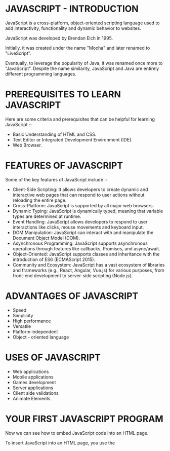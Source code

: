 # JAVASCRIPT - INTRODUCTION

JavaScript is a cross-platform, object-oriented scripting language used to add interactivity, functionality and dynamic behavior to websites.

JavaScript was developed by Brendan Eich in 1995. 

Initially, it was created under the name "Mocha" and later renamed to "LiveScript".

Eventually, to leverage the popularity of Java, it was renamed once more to "JavaScript". Despite the name similarity, JavaScript and Java are entirely different programming languages.

# PREREQUISITES TO LEARN JAVASCRIPT

Here are some criteria and prerequisites that can be helpful for learning JavaScript :-
- Basic Understanding of HTML and CSS. 
- Text Editor or Integrated Development Environment (IDE). 
- Web Browser. 

# FEATURES OF JAVASCRIPT

Some of the key features of JavaScript include :-
- Client-Side Scripting: It allows developers to create dynamic and interactive web pages that can respond to user actions without reloading the entire page.
- Cross-Platform: JavaScript is supported by all major web browsers. 
- Dynamic Typing: JavaScript is dynamically typed, meaning that variable types are determined at runtime. 
- Event Handling: JavaScript allows developers to respond to user interactions like clicks, mouse movements and keyboard input. 
- DOM Manipulation: JavaScript can interact with and manipulate the Document Object Model (DOM). 
- Asynchronous Programming: JavaScript supports asynchronous operations through features like callbacks, Promises, and async/await.
- Object-Oriented: JavaScript supports classes and inheritance with the introduction of ES6 (ECMAScript 2015).
- Community and Ecosystem: JavaScript has a vast ecosystem of libraries and frameworks (e.g., React, Angular, Vue.js) for various purposes, from front-end development to server-side scripting (Node.js).

# ADVANTAGES OF JAVASCRIPT

- Speed
- Simplicity
- High performance
- Versatile
- Platform independent
- Object - oriented language

# USES OF JAVASCRIPT

- Web applications
- Mobile applications
- Games development
- Server applications
- Client side validations
- Animate Elements

# YOUR FIRST JAVASCRIPT PROGRAM

Now we can see how to embed JavaScript code into an HTML page.

To insert JavaScript into an HTML page, you use the <script> element. There are two ways to use the <script> element in an HTML page:

- Embed JavaScript code directly into the HTML page.
- Reference an external JavaScript code file.

### Embed JavaScript code in an HTML page:

Placing JavaScript code inside the <script> element directly is not recommended and should be used only for proof of concept or testing purposes.

    <script>alert('Hello, World!')</script>

In the <script> element, we use the alert() function to display the Hello, World! message.

### Include an external JavaScript file:
To include a JavaScript from an external file:

First, create a file whose extension is .js e.g., app.js and place it in the js subfolder. Note that placing the JavaScript file in the js folder is not required however it is a good practice.

Then, use the URL to the JavasScript source code file in the src attribute of the <script> element.
The following shows the contents of the app.js file:

index.js file:

    alert('Hello, World!');

And the following scrit tag content in helloworld.html file:

    <script src="js/index.js"></script>


If you launch the helloworld.html file in the web browser, you will see an alert that displays the Hello, World! message.

# VARIABLES DECLARATION IN JS

Variables are used to store reusable values. 
In JavaScript, you can declare variables using three different keywords: var, let, and const.

#### var: 
This was traditionally used to declare variables.
It is not commonly used in modern JavaScript.
Scope : Global, Local
       
       var myVar = 10;

#### let: 
Introduced in ES6 (ECMAScript 2015).
It allows you to declare variables that can be reassigned. 
Scope : Global, Local, Block

       let myVar = 10;

#### const: 
Also introduced in ES6, const is used to declare variables that should not be reassigned. 
It's typically used for constants.
Scope : Global, Local, Block

       const myVar = 10;

#### Rules for declaring variables:
When declaring variables, it's a good practice to use let or const over var to avoid unexpected behavior. 

You can declare multiple variables in a single line using commas.

       let x = 5, y = 10, z = 15;
       
Always choose meaningful variable names to make your code more readable and maintainable.

Variable names are case-sensitive, and they can contain letters, digits, underscores, or dollar signs. They must start with a letter, underscore, or dollar sign (not a digit). 

valid variable names:

        let myVariable;
        let _privateVar;
        let $specialVar;

invalid variable names:

        let 123abc; // Invalid: starts with a digit
        let my-variable; // Invalid: contains a hyphen

